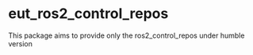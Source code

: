 # eut_ros2_control_repos
This package aims to provide only the ros2_control_repos under humble version

